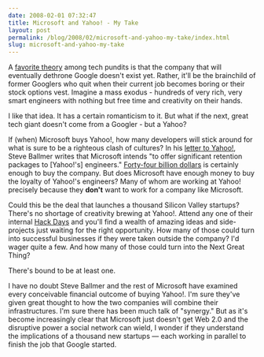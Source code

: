 ```yaml
---
date: 2008-02-01 07:32:47
title: Microsoft and Yahoo! - My Take
layout: post
permalink: /blog/2008/02/microsoft-and-yahoo-my-take/index.html
slug: microsoft-and-yahoo-my-take
---
```

A [favorite theory](http://www.pbs.org/cringely/pulpit/2007/pulpit_20070524_002134.html)
among tech pundits is that the company that will eventually dethrone Google
doesn't exist yet. Rather, it'll be the brainchild of former Googlers who quit
when their current job becomes boring or their stock options vest. Imagine a
mass exodus - hundreds of very rich, very smart engineers with nothing but
free time and creativity on their hands.

I like that idea. It has a certain romanticism to it. But what if the next,
great tech giant doesn't come from a Googler - but a Yahoo?

If (when) Microsoft buys Yahoo!, how many developers will stick around for
what is sure to be a righteous clash of cultures? In his [letter to Yahoo!](http://dealbook.blogs.nytimes.com/2008/02/01/microsofts-letter-to-yahoo/),
Steve Ballmer writes that Microsoft intends "to offer significant retention
packages to [Yahoo!'s] engineers." [Forty-four billion dollars](http://www.nytimes.com/2008/02/02/technology/02yahoo.html?ref=technology)
is certainly enough to buy the company. But does Microsoft have enough money
to buy the loyalty of Yahoo!'s engineers? Many of whom are working at Yahoo!
precisely because they __don't__ want to work for a company like Microsoft.

Could this be the deal that launches a thousand Silicon Valley startups?
There's no shortage of creativity brewing at Yahoo!. Attend any one of their
internal [Hack Days](http://www.techcrunch.com/2006/06/18/yahoo-hack-day-pure-innovation/)
and you'll find a wealth of amazing ideas and side-projects just waiting for
the right opportunity. How many of those could turn into successful businesses
if they were taken outside the company? I'd wager quite a few. And how many of
those could turn into the Next Great Thing?

There's bound to be at least one.

I have no doubt Steve Ballmer and the rest of Microsoft have examined every
conceivable financial outcome of buying Yahoo!. I'm sure they've given great
thought to how the two companies will combine their infrastructures. I'm sure
there has been much talk of "synergy." But as it's become increasingly clear
that Microsoft just doesn't get Web 2.0 and the disruptive power a social
network can wield, I wonder if they understand the implications of a thousand
new startups &mdash; each working in parallel to finish the job that Google
started.
